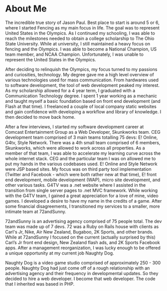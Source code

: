 # About Me

The incredible true story of Jason Paul.  Best place to start is around 5 or 6, where I started Fencing as my main focus in life. The goal was to represent United States in the Olympics. As I continued my schooling, I was able to reach the milestones needed to obtain a college scholarship to The Ohio State University. While at university, I still maintained a heavy focus on fencing and the Olympics. I was able to become a National Champion, US team member, and NCAA Champion. Unfortunately, I was unable to represent the United States in the Olympics.

After deciding to relinquish the Olympics, my focus turned to my passions and curiosities, technology. My degree gave me a high level overview of various technologies used for mass communication. From hardwares used to software development, the tool of  web development peaked my interest. As my scholarship allowed for a 4 year term, I graduated with a Communication Technology degree. I spent 1 year working as a mechanic and taught myself a basic foundation based on front end development (and Flash at that time). I freelanced a couple of local company static websites and gain confidence with developing a workflow and library of knowledge. I then decided to move back home. 

After a few interviews, I started my software development career at Comcast Entertainment Group as a Web Developer, Skunkworks team. CEG development team comprised of 3 main teams totalling 75 devs: E! Online, G4tv, Style Network. There was a 4th small team comprised of 6 members, Skunkworks, which were allowed to work across all properties. As a member of that team, I was able to accelerate my learning curve across the whole internet stack. CEG and the particular team I was on allowed me to put my hands in the various codebases used. E! Online and Style Network were JSP based sites. My focus was on third party tool implementation (Twitter and Facebook - which were both rather new at that time), E! front end development, mobile development (WAP),  micro site development, and other various tasks. G4TV was a .net website where I assisted in the transition from single server pages to .net MVC framework. While working with the G4TV team, I gained a great appreciation for a love of mine, video games. I developed a desire to have my name in the credits of a game. After some financial disagreements, I transitioned my services to a smaller, more intimate team at 72andSunny.

72andSunny is an advertising agency comprised of 75 people total. The dev team was made up of 7 devs. 72 was a Ruby on Rails house with clients as Carl's Jr,  Nike, Air New Zealand, Bugaboo, 2K Sports, and other brands. While at 72andSunny I focused on the current (actually surprised by this) Carl’s Jr front end design, New Zealand flash ads, and 2K Sports Facebook apps. After a management reorganization, I was lucky enough to be offered a unique opportunity at my current job Naughty Dog. 

Naughty Dog is a video game studio comprised of approximately 250 - 300 people. Naughty Dog had just come off of a rough relationship with an advertising agency and their frequency in developmental updates. So they decided to hire a web developer. I become that web developer. The code that I inherited was based in PHP. 